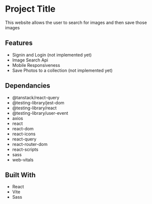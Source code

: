 
# Project Title


This website allows the user to search for images and then save those images 

## Features

- Signin and Login (not implemented yet)
- Image Search Api
- Mobile Responsiveness
- Save Photos to a collection (not implemented yet)


## Dependancies

- @tanstack/react-query
- @testing-library/jest-dom
- @testing-library/react
- @testing-library/user-event
- axios
- react
- react-dom
- react-icons
- react-query
- react-router-dom
- react-scripts
- sass
- web-vitals
## Built With

- React
- Vite
- Sass